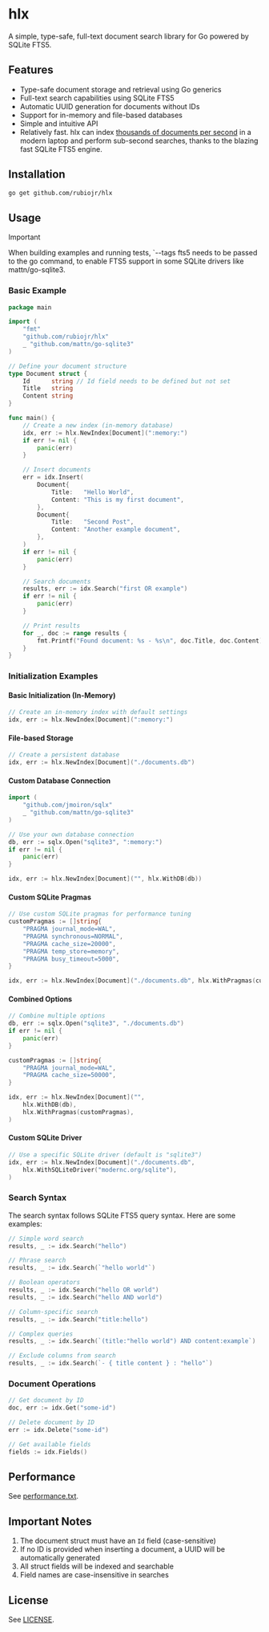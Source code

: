 # hlx

A simple, type-safe, full-text document search library for Go powered by SQLite FTS5.

## Features

- Type-safe document storage and retrieval using Go generics
- Full-text search capabilities using SQLite FTS5
- Automatic UUID generation for documents without IDs
- Support for in-memory and file-based databases
- Simple and intuitive API
- Relatively fast. hlx can index [thousands of documents per second](/performance.txt) in a modern laptop and perform sub-second searches, thanks to the blazing fast SQLite FTS5 engine.

## Installation

```bash
go get github.com/rubiojr/hlx
```

## Usage

>[!IMPORTANT]
> When building examples and running tests, `--tags fts5 needs to be passed to the go command, to enable FTS5 support in some SQLite drivers like mattn/go-sqlite3.

### Basic Example

```go
package main

import (
    "fmt"
    "github.com/rubiojr/hlx"
    _ "github.com/mattn/go-sqlite3"
)

// Define your document structure
type Document struct {
    Id      string // Id field needs to be defined but not set
    Title   string
    Content string
}

func main() {
    // Create a new index (in-memory database)
    idx, err := hlx.NewIndex[Document](":memory:")
    if err != nil {
        panic(err)
    }

    // Insert documents
    err = idx.Insert(
        Document{
            Title:   "Hello World",
            Content: "This is my first document",
        },
        Document{
            Title:   "Second Post",
            Content: "Another example document",
        },
    )
    if err != nil {
        panic(err)
    }

    // Search documents
    results, err := idx.Search("first OR example")
    if err != nil {
        panic(err)
    }

    // Print results
    for _, doc := range results {
        fmt.Printf("Found document: %s - %s\n", doc.Title, doc.Content)
    }
}
```

### Initialization Examples

#### Basic Initialization (In-Memory)
```go
// Create an in-memory index with default settings
idx, err := hlx.NewIndex[Document](":memory:")
```

#### File-based Storage
```go
// Create a persistent database
idx, err := hlx.NewIndex[Document]("./documents.db")
```

#### Custom Database Connection
```go
import (
    "github.com/jmoiron/sqlx"
    _ "github.com/mattn/go-sqlite3"
)

// Use your own database connection
db, err := sqlx.Open("sqlite3", ":memory:")
if err != nil {
    panic(err)
}

idx, err := hlx.NewIndex[Document]("", hlx.WithDB(db))
```

#### Custom SQLite Pragmas
```go
// Use custom SQLite pragmas for performance tuning
customPragmas := []string{
    "PRAGMA journal_mode=WAL",
    "PRAGMA synchronous=NORMAL",
    "PRAGMA cache_size=20000",
    "PRAGMA temp_store=memory",
    "PRAGMA busy_timeout=5000",
}

idx, err := hlx.NewIndex[Document]("./documents.db", hlx.WithPragmas(customPragmas))
```

#### Combined Options
```go
// Combine multiple options
db, err := sqlx.Open("sqlite3", "./documents.db")
if err != nil {
    panic(err)
}

customPragmas := []string{
    "PRAGMA journal_mode=WAL",
    "PRAGMA cache_size=50000",
}

idx, err := hlx.NewIndex[Document]("", 
    hlx.WithDB(db),
    hlx.WithPragmas(customPragmas),
)
```

#### Custom SQLite Driver
```go
// Use a specific SQLite driver (default is "sqlite3")
idx, err := hlx.NewIndex[Document]("./documents.db", 
    hlx.WithSQLiteDriver("modernc.org/sqlite"),
)
```

### Search Syntax

The search syntax follows SQLite FTS5 query syntax. Here are some examples:

```go
// Simple word search
results, _ := idx.Search("hello")

// Phrase search
results, _ := idx.Search(`"hello world"`)

// Boolean operators
results, _ := idx.Search("hello OR world")
results, _ := idx.Search("hello AND world")

// Column-specific search
results, _ := idx.Search("title:hello")

// Complex queries
results, _ := idx.Search(`(title:"hello world") AND content:example`)

// Exclude columns from search
results, _ := idx.Search(`- { title content } : "hello"`)
```

### Document Operations

```go
// Get document by ID
doc, err := idx.Get("some-id")

// Delete document by ID
err := idx.Delete("some-id")

// Get available fields
fields := idx.Fields()
```

## Performance

See [performance.txt](/performance.txt).

## Important Notes

1. The document struct must have an `Id` field (case-sensitive)
2. If no ID is provided when inserting a document, a UUID will be automatically generated
3. All struct fields will be indexed and searchable
4. Field names are case-insensitive in searches

## License

See [LICENSE](/LICENSE).
